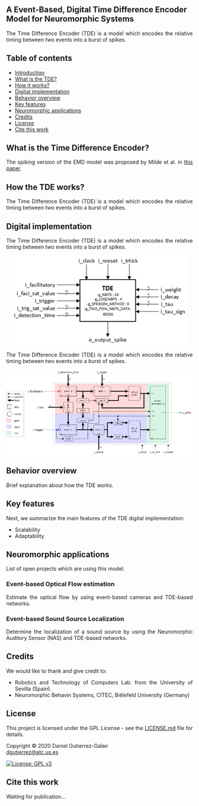<h2 name="Introduction">A Event-Based, Digital Time Difference Encoder Model for Neuromorphic Systems</h2>
<p align="justify">
The Time Difference Encoder (TDE) is a model which encodes the relative timing between two events into a burst of spikes.
</p>

<h2 name="Contents">Table of contents</h2>
<p align="justify">
<ul>
<li><a href="#Introduction">Introduction</a></li>
<li><a href="#What_is_TDE">What is the TDE?</a></li>
<li><a href="#How_it_works">How it works?</a></li>
<li><a href="#Digital_model">Digital implementation</a></li>
<li><a href="#Behavior_overview">Behavior overview</a></li>
<li><a href="#Key_features">Key features</a></li>
<li><a href="#Applications">Neuromorphic applications</a></li>
<li><a href="#Credits">Credits</a></li>
<li><a href="#License">License</a></li>
<li><a href="#Cite">Cite this work</a></li>
</ul>
</p>

<h2 name="What_is_TDE">What is the Time Difference Encoder?</h2>
<p align="justify">
The spiking version of the EMD model was proposed by Milde et al. in <a href="https://www.mitpressjournals.org/doi/full/10.1162/neco_a_01112">this paper</a>.
</p>

<h2 name="How_it_works">How the TDE works?</h2>
<p align="justify">
The Time Difference Encoder (TDE) is a model which encodes the relative timing between two events into a burst of spikes.
</p>

<h2 name="Digital_model">Digital implementation</h2>
<p align="justify">
The Time Difference Encoder (TDE) is a model which encodes the relative timing between two events into a burst of spikes.
</p>

<p align="center">
<img align="center" src="https://github.com/dgutierrezATC/TDE_vhdl/blob/master/TDE/Documentation/Wiki/Wiki_images/Fig_TDE_IP_module.png" alt="TDE VHDL architecture">
</p>

<p align="justify">
The Time Difference Encoder (TDE) is a model which encodes the relative timing between two events into a burst of spikes.
</p>

<p align="center">
<img align="center" src="https://github.com/dgutierrezATC/TDE_vhdl/blob/master/TDE/Documentation/Wiki/Wiki_images/Fig_TDE_vhdl_block_diagram.png" alt="TDE VHDL architecture">
</p>

<h2 name="Behavior_overview">Behavior overview</h2>
<p align="justify">
Brief explanation about how the TDE works.
</p>

<h2 name="Key_features">Key features</h2>
<p align="justify">
Next, we summarize the main features of the TDE digital implementation:
<ul align="justify">
<li>Scalability</li>
<li>Adaptability</li>
</ul>
</p>

<h2 name="Applications">Neuromorphic applications</h2>
<p align="justify">
List of open projects which are using this model.
</p>

<h3 name="Optical_flow">Event-based Optical Flow estimation</h3>
<p align="justify">
Estimate the optical flow by using event-based cameras and TDE-based networks.
</p>

<h3 name="Sound_localization">Event-based Sound Source Localization</h3>
<p align="justify">
Determine the localization of a sound source by using the Neuromorphic Auditory Sensor (NAS) and TDE-based networks.
</p>

<h2 name="Credits">Credits</h2>
<p align="justify">
We would like to thank and give credit to:
<ul align="justify">
<li>Robotics and Technology of Computers Lab. from the University of Sevilla (Spain).</li>
<li>Neuromorphic Behavin Systems, CITEC, Biëlefeld University (Germany)</li>
</ul>
</p>

<h2 name="License">License</h2>
<p align="justify">
This project is licensed under the GPL License - see the <a href="https://raw.githubusercontent.com/RTC-research-group/OpenNAS/master/LICENSE">LICENSE.md</a> file for details.
</p>
<p align="justify">
Copyright © 2020 Daniel Gutierrez-Galan<br>  
<a href="mailto:dgutierrez@atc.us.es">dgutierrez@atc.us.es</a>
</p>

[![License: GPL v3](https://img.shields.io/badge/License-GPL%20v3-blue.svg)](http://www.gnu.org/licenses/gpl-3.0)

<h2 name="Cite">Cite this work</h2>
<p align="justify">
Waiting for publication...
</p>
